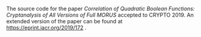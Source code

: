

The source code for the paper *Correlation of Quadratic Boolean Functions: Cryptanalysis of All Versions of Full MORUS* accepted to CRYPTO 2019. An extended version of the paper can be found at <https://eprint.iacr.org/2019/172> .

